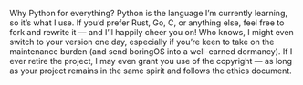 Why Python for everything?
Python is the language I’m currently learning, so it’s what I use. If you’d prefer Rust, Go, C, or anything else, feel free to fork and rewrite it — and I’ll happily cheer you on! Who knows, I might even switch to your version one day, especially if you’re keen to take on the maintenance burden (and send boringOS into a well-earned dormancy). If I ever retire the project, I may even grant you use of the copyright — as long as your project remains in the same spirit and follows the ethics document.
